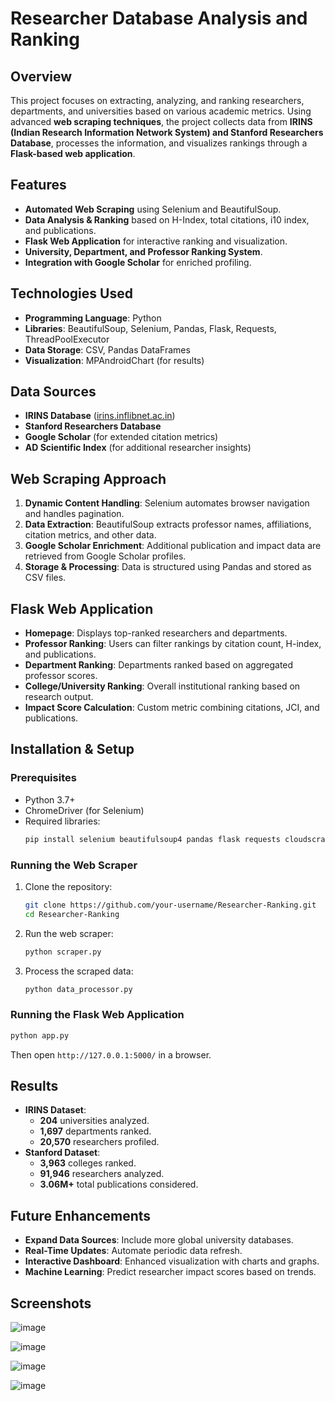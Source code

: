 # Researcher Database Analysis and Ranking

## Overview
This project focuses on extracting, analyzing, and ranking researchers, departments, and universities based on various academic metrics. Using advanced **web scraping techniques**, the project collects data from **IRINS (Indian Research Information Network System) and Stanford Researchers Database**, processes the information, and visualizes rankings through a **Flask-based web application**.

## Features
- **Automated Web Scraping** using Selenium and BeautifulSoup.
- **Data Analysis & Ranking** based on H-Index, total citations, i10 index, and publications.
- **Flask Web Application** for interactive ranking and visualization.
- **University, Department, and Professor Ranking System**.
- **Integration with Google Scholar** for enriched profiling.

## Technologies Used
- **Programming Language**: Python
- **Libraries**: BeautifulSoup, Selenium, Pandas, Flask, Requests, ThreadPoolExecutor
- **Data Storage**: CSV, Pandas DataFrames
- **Visualization**: MPAndroidChart (for results)

## Data Sources
- **IRINS Database** ([irins.inflibnet.ac.in](https://irins.inflibnet.ac.in/))
- **Stanford Researchers Database**
- **Google Scholar** (for extended citation metrics)
- **AD Scientific Index** (for additional researcher insights)

## Web Scraping Approach
1. **Dynamic Content Handling**: Selenium automates browser navigation and handles pagination.
2. **Data Extraction**: BeautifulSoup extracts professor names, affiliations, citation metrics, and other data.
3. **Google Scholar Enrichment**: Additional publication and impact data are retrieved from Google Scholar profiles.
4. **Storage & Processing**: Data is structured using Pandas and stored as CSV files.

## Flask Web Application
- **Homepage**: Displays top-ranked researchers and departments.
- **Professor Ranking**: Users can filter rankings by citation count, H-index, and publications.
- **Department Ranking**: Departments ranked based on aggregated professor scores.
- **College/University Ranking**: Overall institutional ranking based on research output.
- **Impact Score Calculation**: Custom metric combining citations, JCI, and publications.

## Installation & Setup
### Prerequisites
- Python 3.7+
- ChromeDriver (for Selenium)
- Required libraries:
  ```sh
  pip install selenium beautifulsoup4 pandas flask requests cloudscraper
  ```

### Running the Web Scraper
1. Clone the repository:
   ```sh
   git clone https://github.com/your-username/Researcher-Ranking.git
   cd Researcher-Ranking
   ```
2. Run the web scraper:
   ```sh
   python scraper.py
   ```
3. Process the scraped data:
   ```sh
   python data_processor.py
   ```

### Running the Flask Web Application
```sh
python app.py
```
Then open `http://127.0.0.1:5000/` in a browser.

## Results
- **IRINS Dataset**:
  - **204** universities analyzed.
  - **1,697** departments ranked.
  - **20,570** researchers profiled.
- **Stanford Dataset**:
  - **3,963** colleges ranked.
  - **91,946** researchers analyzed.
  - **3.06M+** total publications considered.

## Future Enhancements
- **Expand Data Sources**: Include more global university databases.
- **Real-Time Updates**: Automate periodic data refresh.
- **Interactive Dashboard**: Enhanced visualization with charts and graphs.
- **Machine Learning**: Predict researcher impact scores based on trends.

## Screenshots
![image](https://github.com/user-attachments/assets/622d4f18-9a95-42e5-8f52-01eb74c98e54)

![image](https://github.com/user-attachments/assets/30525f62-4d22-4282-a1bd-e63a538e46b4)

![image](https://github.com/user-attachments/assets/d14cbd21-9662-40fb-98d9-a61db6ab16c2)

![image](https://github.com/user-attachments/assets/a42aaa45-01a2-4dc4-96be-70b2541abb24)






